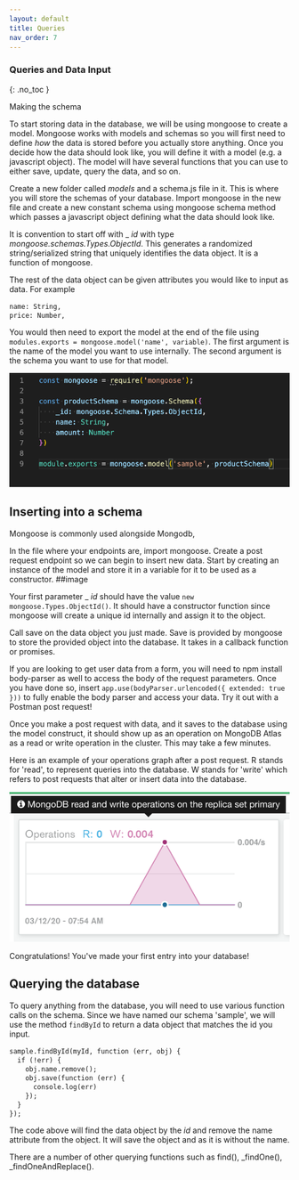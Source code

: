 ```yaml
---
layout: default
title: Queries
nav_order: 7
---
```


### Queries and Data Input
{: .no_toc }

Making the schema

To start storing data in the database, we will be using mongoose to create a model. Mongoose works with models and schemas so you will first need to define _how_ the data is stored before you actually store anything. Once you decide how the data should look like, you will define it with a model (e.g. a javascript object). The model will have several functions that you can use to either save, update, query the data, and so on. 


Create a new folder called _models_ and a schema.js file in it. This is where you will store the schemas of your database.
Import mongoose in the new file and create a new constant schema using mongoose schema method which passes a javascript object defining what the data should look like. 

It is convention to start off with _ _id_ with type _mongoose.schemas.Types.ObjectId_. This generates a randomized string/serialized string that uniquely identifies the data object. It is a function of mongoose. 

The rest of the data object can be given attributes you would like to input as data. For example 
```
name: String,
price: Number,
```
You would then need to export the model at the end of the file using `modules.exports = mongoose.model('name', variable)`.
The first argument is the name of the model you want to use internally. 
The second argument is the schema you want to use for that model. 

![mongoschema](https://github.com/eswong610/user-guide-docs/blob/gh-pages/docs/mongoschema.png?raw=true)

## Inserting into a schema

Mongoose is commonly used alongside Mongodb, 

In the file where your endpoints are, import mongoose. Create a post request endpoint so we can begin to insert new data. Start by creating an instance of the model and store it in a variable for it to be used as a constructor. 
##image 

Your first parameter _ _id_ should have the value `new mongoose.Types.ObjectId()`. It should have a constructor function since mongoose will create a unique id internally and assign it to the object. 

Call save on the data object you just made. Save is provided by mongoose to store the provided object into the database. 
It takes in a callback function or promises. 

If you are looking to get user data from a form, you will need to npm install body-parser as well to access the body of the request parameters. Once you have done so, insert `app.use(bodyParser.urlencoded({ extended: true }))` to fully enable the body parser and access your data. Try it out with a Postman post request!

Once you make a post request with data, and it saves to the database using the model construct, it should show up as an operation on MongoDB Atlas as a read or write operation in the cluster. This may take a few minutes. 

Here is an example of your operations graph after a post request. R stands for 'read', to represent queries into the database. W stands for 'write' which refers to post requests that alter or insert data into the database. 

![mongoatlas](https://github.com/eswong610/user-guide-docs/blob/gh-pages/assets/images/mongoatlasrw.png?raw=true)

Congratulations! You've made your first entry into your database! 

## Querying the database

To query anything from the database, you will need to use various function calls on the schema. Since we have named our schema 
'sample', we will use the method `findById` to return a data object that matches the id you input. 

```
sample.findById(myId, function (err, obj) {
  if (!err) {
    obj.name.remove();
    obj.save(function (err) {
      console.log(err)
    });
  }
});
```
The code above will find the data object by the _id_ and remove the name attribute from the object. It will save the object and as it is without the name.  

There are a number of other querying functions such as find(), _findOne(), _findOneAndReplace().

